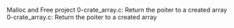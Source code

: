 Malloc and Free project
0-crate_array.c: Return the poiter to a created array
0-crate_array.c: Return the poiter to a created array

